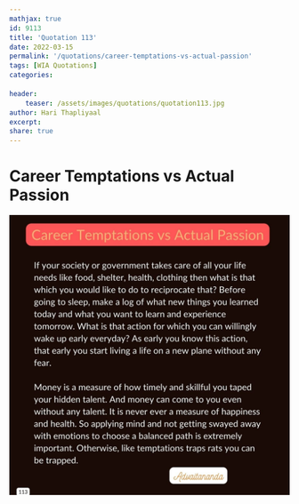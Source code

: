```yaml
---
mathjax: true
id: 9113
title: 'Quotation 113'
date: 2022-03-15
permalink: '/quotations/career-temptations-vs-actual-passion'
tags: [WIA Quotations] 
categories: 

header:
    teaser: /assets/images/quotations/quotation113.jpg
author: Hari Thapliyaal 
excerpt:
share: true 
---
```


# Career Temptations vs Actual Passion

![Career Temptations vs Actual Passion](/assets/images/quotations/quotation113.jpg)
